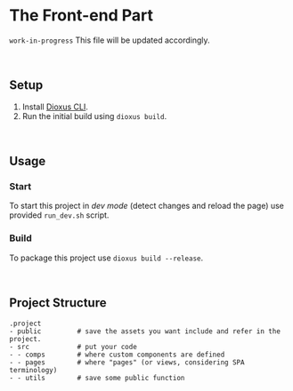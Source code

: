 # The Front-end Part

`work-in-progress` This file will be updated accordingly.

<br/>

## Setup

1. Install [Dioxus CLI](https://github.com/DioxusLabs/cli).
2. Run the initial build using `dioxus build`.

<br/>

## Usage

### Start

To start this project in _dev mode_ (detect changes and reload the page) use provided `run_dev.sh` script.


### Build

To package this project use `dioxus build --release`.

<br/>

## Project Structure

```
.project
- public         # save the assets you want include and refer in the project.
- src            # put your code
- - comps        # where custom components are defined
- - pages        # where "pages" (or views, considering SPA terminology)
- - utils        # save some public function
```

